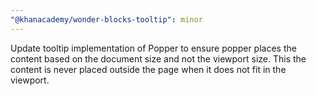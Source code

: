 ```yaml
---
"@khanacademy/wonder-blocks-tooltip": minor
---
```


Update tooltip implementation of Popper to ensure popper places the content based on the document size and not the viewport size. This the content is never placed outside the page when it does not fit in the viewport.
